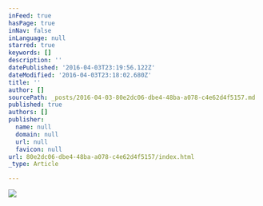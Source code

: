```yaml
---
inFeed: true
hasPage: true
inNav: false
inLanguage: null
starred: true
keywords: []
description: ''
datePublished: '2016-04-03T23:19:56.122Z'
dateModified: '2016-04-03T23:18:02.680Z'
title: ''
author: []
sourcePath: _posts/2016-04-03-80e2dc06-dbe4-48ba-a078-c4e62d4f5157.md
published: true
authors: []
publisher:
  name: null
  domain: null
  url: null
  favicon: null
url: 80e2dc06-dbe4-48ba-a078-c4e62d4f5157/index.html
_type: Article

---
```

![](https://the-grid-user-content.s3-us-west-2.amazonaws.com/3d03f062-b55c-450d-9f51-f62edb58f337.jpg)